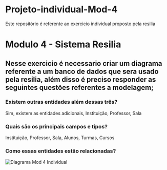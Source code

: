 # Projeto-individual-Mod-4


Este repositório é referente ao exercicio individual proposto pela resilia
<div></div>
<h1>Modulo 4 - Sistema Resilia</h1>

<h2>Nesse exercicio é necessario criar um diagrama referente a um banco de dados que sera usado pela resilia, além disso é preciso responder as seguintes questões referentes a modelagem;</h2>
  
 <h3>Existem outras entidades além dessas três?</h3>
  
 <p>Sim, existem as entidades adicionais, Instituição, Professor, Sala </p>
  
 <h3>Quais são os principais campos e tipos?</h3>
  
 <p>Instituição, Professor, Sala, Alunos, Turmas, Cursos<p>
  
 <h3>Como essas entidades estão relacionadas?</h3>

![Diagrama Mod 4 Individual](https://user-images.githubusercontent.com/114076569/214564447-8415af0f-80fb-45bc-ba2f-f0970dbdd19c.png)
